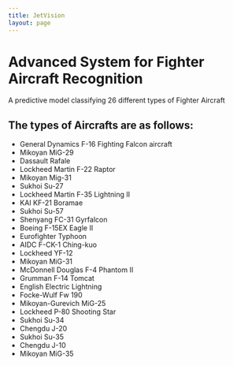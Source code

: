 ```yaml
---
title: JetVision
layout: page
---
```


<html>
<head>
    <title>Advanced System for Military Aircraft Recognition</title>
    <link href="https://fonts.googleapis.com/css2?family=Roboto+Condensed:wght@300;400;700&display=swap" rel="stylesheet">
    <link rel="stylesheet" href="styles.css">
</head>
<body>
    <div class="container">
        <h1>Advanced System for Fighter Aircraft Recognition</h1>
        <p>A predictive model classifying 26 different types of Fighter Aircraft</p>
<h2>The types of Aircrafts are as follows:</h2>
</div>
    <ul class="aircraft-list">
        <li>General Dynamics F-16 Fighting Falcon aircraft</li>
        <li>Mikoyan MiG-29</li>
        <li>Dassault Rafale</li>
        <li>Lockheed Martin F-22 Raptor</li>
        <li>Mikoyan Mig-31</li>
        <li>Sukhoi Su-27</li>
        <li>Lockheed Martin F-35 Lightning II</li>
        <li>KAI KF-21 Boramae</li>
        <li>Sukhoi Su-57</li>
        <li>Shenyang FC-31 Gyrfalcon</li>
        <li>Boeing F-15EX Eagle II</li>
        <li>Eurofighter Typhoon</li>
        <li>AIDC F-CK-1 Ching-kuo</li>
        <li>Lockheed YF-12</li>
        <li>Mikoyan MiG-31</li>
        <li>McDonnell Douglas F-4 Phantom II</li>
        <li>Grumman F-14 Tomcat</li>
        <li>English Electric Lightning</li>
        <li>Focke-Wulf Fw 190</li>
        <li>Mikoyan-Gurevich MiG-25</li>
        <li>Lockheed P-80 Shooting Star</li>
        <li>Sukhoi Su-34</li>
        <li>Chengdu J-20</li>
        <li>Sukhoi Su-35</li>
        <li>Chengdu J-10</li>
        <li>Mikoyan MiG-35</li>
    </ul>
</body>
</html>
